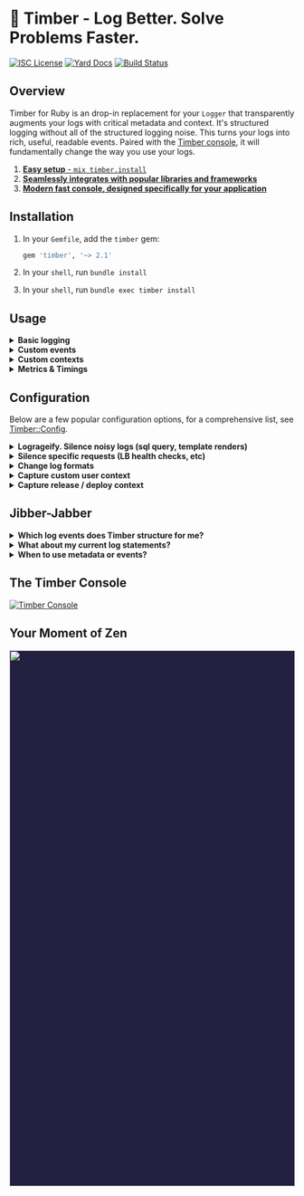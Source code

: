 # 🌲 Timber - Log Better. Solve Problems Faster.

[![ISC License](https://img.shields.io/badge/license-ISC-ff69b4.svg)](LICENSE.md)
[![Yard Docs](http://img.shields.io/badge/yard-docs-blue.svg)](http://www.rubydoc.info/github/timberio/timber-ruby)
[![Build Status](https://travis-ci.org/timberio/timber-ruby.svg?branch=master)](https://travis-ci.org/timberio/timber-ruby)

## Overview

Timber for Ruby is an drop-in replacement for your `Logger` that transparently augments your logs
with critical metadata and context. It's structured logging without all of the structured logging
noise. This turns your logs into rich, useful, readable events. Paired with the
[Timber console](#the-timber-console), it will fundamentally change the way you use your logs.

1. [**Easy setup** - `mix timber.install`](#installation)
2. [**Seamlessly integrates with popular libraries and frameworks**](#jibber-jabber)
3. [**Modern fast console, designed specifically for your application**](#the-timber-console)


## Installation

1. In your `Gemfile`, add the `timber` gem:

    ```ruby
    gem 'timber', '~> 2.1'
    ```

2. In your `shell`, run `bundle install`

3. In your `shell`, run `bundle exec timber install`


## Usage

<details><summary><strong>Basic logging</strong></summary><p>

Use the `Timber::Logger` just like you would `::Logger`:

```ruby
logger.info("My log message") # use warn, error, debug, etc.

# => My log message @metadata {"level": "info", "context": {...}}
```

---

</p></details>

<details><summary><strong>Custom events</strong></summary><p>

Custom events allow you to extend beyond events already defined in
the [`Timber::Events`](lib/timber/events) namespace.

```ruby
logger.warn "Payment rejected", payment_rejected: {customer_id: "abcd1234", amount: 100, reason: "Card expired"}

# => Payment rejected @metadata {"level": "warn", "event": {"payment_rejected": {"customer_id": "abcd1234", "amount": 100, "reason": "Card expired"}}, "context": {...}}
```

* Notice the `:payment_rejected` root key. Timber will classify this event as such.
* In the [Timber console](https://app.timber.io) use the query: `type:payment_rejected` or `payment_rejected.amount:>100`.
* See more details on our [custom events docs page](https://timber.io/docs/ruby/usage/custom-events/)

---

</p></details>

<details><summary><strong>Custom contexts</strong></summary><p>

Context is additional data shared across log lines. Think of it like log join data.
This is how a query like `context.user.id:1` can show you all logs generated by that user.
Custom contexts allow you to extend beyond contexts already defined in
the [`Timber::Contexts`](lib/timber/contexts) namespace.

```ruby
logger.with_context(build: {version: "1.0.0"}) do
  logger.info("My log message")
end

# => My log message @metadata {"level": "info", "context": {"build": {"version": "1.0.0"}}}
```

* Notice the `:build` root key. Timber will classify this context as such.
* In the [Timber console](https://app.timber.io) use queries like: `build.version:1.0.0`
* See more details on our [custom contexts docs page](https://timber.io/docs/ruby/usage/custom-contexts/)

---

</p></details>

<details><summary><strong>Metrics & Timings</strong></summary><p>

Aggregates destroy details, and with Timber capturing metrics and timings is just logging events.
Timber is built on modern big-data principles, it can calculate aggregates across terrabytes of
data in seconds. Don't reduce the quality of your log data to accomodate a restrive
logging system.

Here's a timing example. Notice how Timber automatically calculates the time and adds the timing
to the message.

```ruby
timer = Timber::Timer.start
# ... code to time ...
logger.info("Processed background job", background_job: {time_ms: timer})

# => Processed background job in 54.2ms @metadata {"level": "info", "event": {"background_job": {"time_ms": 54.2}}}
```

And of course, `time_ms` can also take a `Float` or `Fixnum`:

```ruby
logger.info("Processed background job", background_job: {time_ms: 45.6})
```

Lastly, metrics aren't limited to timings. You can capture any metric you want:

```ruby
logger.info("Credit card charged", credit_card_charge: {amount: 123.23})

# => Credit card charged @metadata {"level": "info", "event": {"credit_card_charge": {"amount": 123.23}}}
```

In Timber you can easily sum, average, min, and max the `amount` attribute across any interval
you desire.

</p></details>


## Configuration

Below are a few popular configuration options, for a comprehensive list, see
[Timber::Config](http://www.rubydoc.info/github/timberio/timber-ruby/Timber/Config).

<details><summary><strong>Logrageify. Silence noisy logs (sql query, template renders)</strong></summary><p>

Timber allows you to silence noisy logs that aren't of value to you, just like
[lograge](https://github.com/roidrage/lograge). In fact, we've provided a convenience method
for anyone transitioning from lograge:

```ruby
# config/initializers/timber.rb

config = Timber::Config.instance
config.logrageify!()
```

It turns this:

```
Started GET "/" for 127.0.0.1 at 2012-03-10 14:28:14 +0100
Processing by HomeController#index as HTML
  Rendered text template within layouts/application (0.0ms)
  Rendered layouts/_assets.html.erb (2.0ms)
  Rendered layouts/_top.html.erb (2.6ms)
  Rendered layouts/_about.html.erb (0.3ms)
  Rendered layouts/_google_analytics.html.erb (0.4ms)
Completed 200 OK in 79ms (Views: 78.8ms | ActiveRecord: 0.0ms)
```

Into this:

```
Get "/" sent 200 OK in 79ms @metadata {...}
```

Internally this is equivalent to:

```ruby
# config/initializers/timber.rb

config = Timber::Config.instance
config.integrations.action_controller.silence = true
config.integrations.action_view.silence = true
config.integrations.active_record.silence = true
config.integrations.rack.http_events.collapse_into_single_event = true
```

Feel free to deviate and customize which logs you silence. We recommend a slight deviation
from lograge with the following settings:

```ruby
# config/initializers/timber.rb

config = Timber::Config.instance
config.integrations.action_view.silence = true
config.integrations.active_record.silence = true
config.integrations.rack.http_events.collapse_into_single_event = true
```

This does _not_ silence the controller call log event. This is because Timber captures the
parameters passed to the controller, which are generally valuable when debugging.

For a full list of integration settings, see
[Timber::Config::Integrations](http://www.rubydoc.info/github/timberio/timber-ruby/Timber/Config/Integrations)

---

</p></details>

<details><summary><strong>Silence specific requests (LB health checks, etc)</strong></summary><p>

The following will silence all `[GET] /_health` requests:

```ruby
# config/initializers/timber.rb

config = Timber::Config.instance
config.integrations.rack.http_events.silence_request = lambda do |rack_env, rack_request|
  rack_request.path == "/_health"
end
```

We require a block because it gives you complete control over how you want to silence requests.
The first parameter being the traditional Rack env hash, the second being a
[Rack Request](http://www.rubydoc.info/gems/rack/Rack/Request) object.

---

</p></details>

<details><summary><strong>Change log formats</strong></summary><p>

Simply set the formatter like you would with any other logger:

```ruby
# This is set in your various environment files
logger.formatter = Timber::Logger::JSONFormatter.new
```

Your options are:

1. [`Timber::Logger::AugmentedFormatter`](http://www.rubydoc.info/github/timberio/timber-ruby/Timber/Logger/AugmentedFormatter) -
   (default) A human readable format that _appends_ metadata to the original log line. The Timber
   service can parse this data appropriately.
   Ex: `My log message @metadata {"level":"info","dt":"2017-01-01T01:02:23.234321Z"}`

2. [`Timber::Logger::JSONFormatter`](http://www.rubydoc.info/github/timberio/timber-ruby/Timber/Logger/JSONFormatter) -
   Ex: `{"level":"info","message":"My log message","dt":"2017-01-01T01:02:23.234321Z"}`

3. [`Timber::Logger::MessageOnlyFormatter`](http://www.rubydoc.info/github/timberio/timber-ruby/Timber/Logger/MessageOnlyFormatter) -
   For use in development / test. Prints logs as strings with no metadata attached.
   Ex: `My log message`

---

</p></details>

<details><summary><strong>Capture custom user context</strong></summary><p>

By default Timber automatically captures user context for most of the popular authentication
libraries (Devise, Omniauth, and Clearance). See
[Timber::Integrations::Rack::UserContext](http://www.rubydoc.info/github/timberio/timber-ruby/Timber/Integrations/Rack/UserContext)
for a complete list.

In cases where you Timber doesn't support your strategy, or you want to customize it further,
you can do so like:

```ruby
# config/initializers/timber.rb

config = Timber::Config.instance
config.integrations.rack.user_context.custom_user_hash = lambda do |rack_env|
  user = rack_env['warden'].user
  if user
    {
      id: user.id, # unique identifier for the user, can be an integer or string,
      name: user.name, # identifiable name for the user,
      email: user.email, # user's email address
    }
  else
    nil
  end
end
```

*All* of the user hash keys are optional, but you must provide at least one.

---

</p></details>

<details><summary><strong>Capture release / deploy context</strong></summary><p>

[Timber::Contexts::Release](http://www.rubydoc.info/github/timberio/timber-ruby/Timber/Contexts/Release)
tracks the current application release and version. If you're on Heroku, simply enable the
[dyno metadata](https://devcenter.heroku.com/articles/dyno-metadata) feature. If you are not,
set the following environment variables and this context will be added automatically:

1. `RELEASE_COMMIT` - Ex: `2c3a0b24069af49b3de35b8e8c26765c1dba9ff0`
2. `RELEASE_CREATED_AT` - Ex: `2015-04-02T18:00:42Z`
3. `RELEASE_VERSION` - Ex: `v2.3.1`

All variables are optional, but at least one must be present.

---

</p></details>


## Jibber-Jabber

<details><summary><strong>Which log events does Timber structure for me?</strong></summary><p>

Out of the box you get everything in the [`Timber.Events`](lib/timber/events) namespace.

We also add context to every log, everything in the [`Timber.Contexts`](lib/timber/contexts)
namespace. Context is structured data representing the current environment when the log line
was written. It is included in every log line. Think of it like join data for your logs.

---

</p></details>

<details><summary><strong>What about my current log statements?</strong></summary><p>

They'll continue to work as expected. Timber adheres strictly to the default `Logger` interface
and will never deviate in *any* way.

In fact, traditional log statements for non-meaningful events, debug statements, etc, are
encouraged. In cases where the data is meaningful, consider [logging a custom event](#usage).

</p></details>

<details><summary><strong>When to use metadata or events?</strong></summary><p>

At it's basic level, both metadata and events serve the same purpose: they add structured
data to your logs. And anyone that's implemented structured logging know's this can quickly get
out of hand. This is why we created events. Here's how we recommend using them:

1. Use `events` when the log cleanly maps to an event that you'd like to alert on, graph, or use
   in a meaningful way. Typically something that is core to your business or application.
2. Use metadata for debugging purposes; when you simply want additional insight without
   polluting the message.

### Example 1: Logging that a payment was rejected

This is clearly an event that is meaningful to your business. You'll probably want to alert and
graph this data. So let's log it as an official event:

```ruby
logger.info("Payment rejected", payment_rejected: {customer_id: "xiaus1934", amount: 1900, currency: "USD"})
```

### Example 2: Logging that an email was changed

This is definitely log worthy, but not something that is core to your business or application.
Instead of an event, use metadata:

```ruby
logger.info("Email successfully changed", old_email: old_email, new_email: new_email)
```

---

</p></details>


## The Timber Console

[![Timber Console](http://files.timber.io/images/readme-interface7.gif)](https://app.timber.io)

## Your Moment of Zen

<p align="center" style="background: #221f40;">
<a href="http://github.com/timberio/timber-ruby"><img src="http://files.timber.io/images/readme-log-truth.png" height="947" /></a>
</p>
